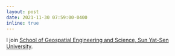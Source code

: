 ```yaml
---
layout: post
date: 2021-11-30 07:59:00-0400
inline: true
---
```


I join [School of Geospatial Engineering and Science, Sun Yat-Sen University](http://sges.sysu.edu.cn/).